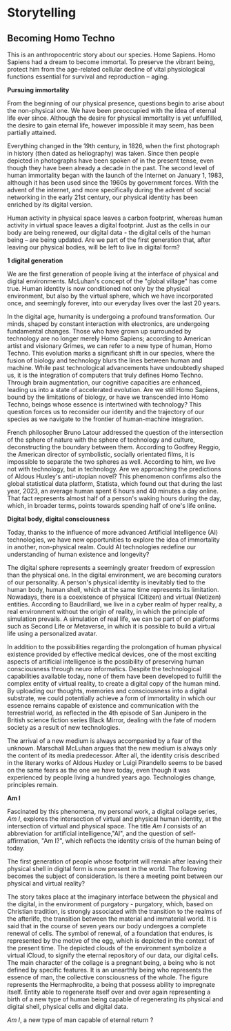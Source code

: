 # Storytelling

## Becoming Homo Techno

This is an anthropocentric story about our species. Home Sapiens.
Homo Sapiens had a dream to become immortal.
To preserve the vibrant being, protect him from the age-related cellular decline of vital physiological functions essential for survival and reproduction – aging.

**Pursuing immortality**

From the beginning of our physical presence, questions begin to arise about the non-physical one.
We have been preoccupied with the idea of eternal life ever since. Although the desire for physical immortality is yet unfulfilled, the desire to gain eternal life, however impossible it may seem, has been partially attained. 

Everything changed in the 19th century, in 1826, when the first photograph in history (then dated as heliography) was taken.
Since then people depicted in photographs have been spoken of in the present tense, even though they have been already a decade in the past.
The second level of human immortality began with the launch of the Internet on January 1, 1983, although it has been used since the 1960s by government forces. 
With the advent of the internet, and more specifically during the advent of social networking in the early 21st century, our physical identity has been enriched by its digital version. 

Human activity in physical space leaves a carbon footprint, whereas human activity in virtual space leaves a digital footprint. Just as the cells in our body are being renewed, our digital data - the digital cells of the human being – are being updated.  Are we part of the first generation that, after leaving our physical bodies, will be left to live in digital form?


**1 digital generation**

We are the first generation of people living at the interface of physical and digital environments. McLuhan's concept of the "global village" has come true. 
Human identity is now conditioned not only by the physical environment, but also by the virtual sphere, which we have incorporated once, and seemingly forever, into our everyday lives over the last 20 years.

In the digital age, humanity is undergoing a profound transformation. Our minds, shaped by constant interaction with electronics, are undergoing fundamental changes. Those who have grown up surrounded by technology are no longer merely Homo Sapiens; according to American artist and visionary Grimes, we can refer to a new type of human, Homo Techno. This evolution marks a significant shift in our species, where the fusion of biology and technology blurs the lines between human and machine.
While past technological advancements have undoubtedly shaped us, it is the integration of computers that truly defines Homo Techno. Through brain augmentation, our cognitive capacities are enhanced, leading us into a state of accelerated evolution.
Are we still Homo Sapiens, bound by the limitations of biology, or have we transcended into Homo Techno, beings whose essence is intertwined with technology? This question forces us to reconsider our identity and the trajectory of our species as we navigate to the frontier of human-machine integration.

French philosopher Bruno Latour addressed the question of the intersection of the sphere of nature with the sphere of technology and culture, deconstructing the boundary between them.  According to Godfrey Reggio, the American director of symbolistic, socially orientated films, it is impossible to separate the two spheres as well. According to him, we live not with technology, but in technology. 
Are we approaching the predictions of Aldous Huxley's anti-utopian novel? 
This phenomenon confirms also the global statistical data platform, Statista, which found out that during the last year, 2023, an average human spent 6 hours and 40 minutes a day online. That fact represents almost half of a person's waking hours during the day, which, in broader terms, points towards spending half of one's life online.


**Digital body, digital consciousness**

Today, thanks to the influence of more advanced Artificial Intelligence (AI) technologies, we have new opportunities to explore the idea of immortality in another, non-physical realm.
Could AI technologies redefine our understanding of human existence and longevity?

The digital sphere represents a seemingly greater freedom of expression than the physical one.
In the digital environment, we are becoming curators of our personality.
A person's physical identity is inevitably tied to the human body, human shell, which at the same time represents its limitation.
Nowadays, there is a coexistence of physical (Citizen) and virtual (Netizen) entities.  According to Baudrillard, we live in a cyber realm of hyper reality, a real environment without the origin of reality, in which the principle of simulation prevails.  A simulation of real life, we can be part of on platforms such as Second Life or Metaverse, in which it is possible to build a virtual life using a personalized avatar.

In addition to the possibilities regarding the prolongation of human physical existence provided by effective medical devices, one of the most exciting aspects of artificial intelligence is the possibility of preserving human consciousness through neuro informatics.
Despite the technological capabilities available today, none of them have been developed to fulfill the complex entity of virtual reality, to create a digital copy of the human mind.
By uploading our thoughts, memories and consciousness into a digital substrate, we could potentially achieve a form of immortality in which our essence remains capable of existence and communication with the terrestrial world, as reflected in the 4th episode of San Junipero in the British science fiction series Black Mirror, dealing with the fate of modern society as a result of new technologies.

The arrival of a new medium is always accompanied by a fear of the unknown.
Marschall McLuhan argues that the new medium is always only the content of its media predecessor.  After all, the identity crisis described in the literary works of Aldous Huxley or Luigi Pirandello seems to be based on the same fears as the one we have today, even though it was experienced by people living a hundred years ago. Technologies change, principles remain.


**Am I**

Fascinated by this phenomena, my personal work, a digital collage series, *Am I*, explores the intersection of virtual and physical human identity, at the intersection of virtual and physical space. The title *Am I* consists of an abbreviation for artificial intelligence,"AI", and the question of self-affirmation, "Am I?", which reflects the identity crisis of the human being of today.

The first generation of people whose footprint will remain after leaving their physical shell in digital form is now present in the world. The following becomes the subject of consideration. Is there a meeting point between our physical and virtual reality?

The story takes place at the imaginary interface between the physical and the digital, in the environment of purgatory - purgatory, which, based on Christian tradition, is strongly associated with the transition to the realms of the afterlife, the transition between the material and immaterial world.
It is said that in the course of seven years our body undergoes a complete renewal of cells. The symbol of renewal, of a foundation that endures, is represented by the motive of the egg, which is depicted in the context of the present time.
The depicted clouds of the environment symbolize a virtual iCloud, to signify the eternal repository of our data, our digital cells.
The main character of the collage is a pregnant being, a being who is not defined by specific features.
It is an unearthly being who represents the essence of man, the collective consciousness of the whole. The figure represents the Hermaphrodite, a being that possess ability to impregnate itself. Entity able to regenerate itself over and over again representing a birth of a new type of human being capable of regenerating its physical and digital shell, physical cells and digital data.

*Am I*, a new type of man capable of eternal return ?
